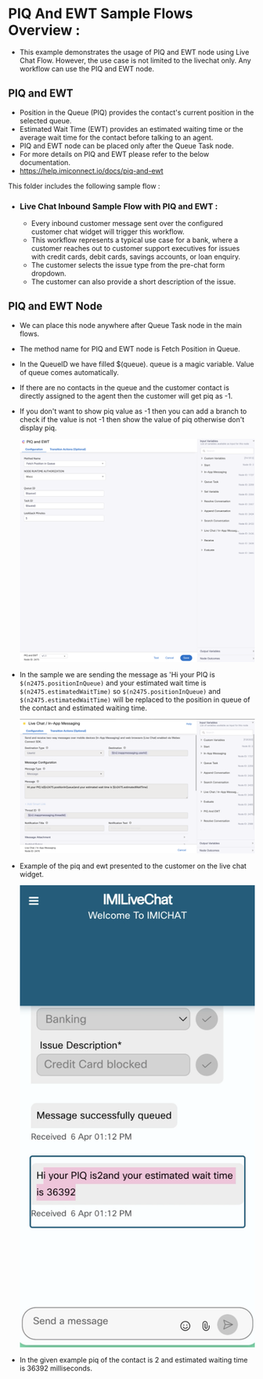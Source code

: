 

# PIQ And EWT Sample Flows Overview :
- This example demonstrates the usage of PIQ and EWT node using Live Chat Flow. However, the use case is not limited to the livechat only. Any workflow can use the PIQ and EWT node.
## PIQ and EWT
- Position in the Queue (PIQ) provides the contact's current position in the selected queue.
- Estimated Wait Time (EWT) provides an estimated waiting time or the average wait time for the contact before talking to an agent.
- PIQ and EWT node can be placed only after the Queue Task node.
- For more details on PIQ and EWT please refer to the below documentation.
- https://help.imiconnect.io/docs/piq-and-ewt

This folder includes the following sample flow :

- ### Live Chat Inbound Sample Flow with PIQ and EWT :
    - Every inbound customer message sent over the configured customer chat widget will trigger this workflow.
    - This workflow represents a typical use case for a bank, where a customer reaches out to customer support executives for issues with credit cards, debit cards, savings accounts, or loan enquiry.
    - The customer selects the issue type from the pre-chat form dropdown.
    - The customer can also provide a short description of the issue.

## PIQ and EWT Node
- We can place this node anywhere after Queue Task node in the main flows.
- The method name for PIQ and EWT node is Fetch Position in Queue.
- In the QueueID we have filled $(queue). queue is a magic variable. Value of queue comes automatically.
- If there are no contacts in the queue and the customer contact is directly assigned to the agent then the customer will get piq as -1.
- If you don't want to show piq value as -1 then you can add a branch to check if the value is not -1 then show the value of piq otherwise don't display piq.

  <img width="800" alt="Screen Pop" src="../../images/PIQEWT.png">

- In the sample we are sending the message as 'Hi your PIQ is `$(n2475.positionInQueue)` and your estimated wait time is `$(n2475.estimatedWaitTime)` so `$(n2475.positionInQueue)` and `$(n2475.estimatedWaitTime)`
  will be replaced to the position in queue of the contact and estimated waiting time.

  <img width="800" alt="Screen Pop" src="../../images/Inappmessaging.png">
  
- Example of the piq and ewt presented to the customer on the live chat widget.

  <img width="800" alt="Screen Pop" src="../../images/PIQEWTExample.png">

- In the given example piq of the contact is 2 and estimated waiting time is 36392 milliseconds.
